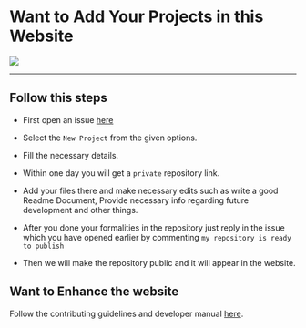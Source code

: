 # Want to Add Your Projects in this Website

<img src="https://raw.githubusercontent.com/juetcefreshers/opensource-portfolio/main/src/assets/images/open-source-banner.png"/>
 <hr></hr>

## Follow this steps

* First open an issue [here](https://github.com/juetcefreshers/opensource-portfolio/issues/new/choose)
* Select the ``New Project`` from the given options.
* Fill the necessary details.
* Within one day you will get a ```private``` repository link.
* Add your files there and make necessary edits such as write a good Readme Document, Provide necessary info regarding future development and other things.
* After you done your formalities in the repository just reply in the issue which you have opened earlier by commenting ```my repository is ready to publish```

* Then we will make the repository public and it will appear in the website.

## Want to Enhance the website

Follow the contributing guidelines and developer manual [here](https://github.com/juetcefreshers/opensource-portfolio/blob/main/CONTRIBUTING.md).


